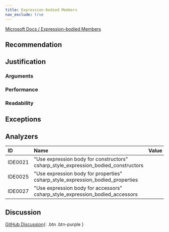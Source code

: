 ```yaml
---
title: Expression-bodied Members
nav_exclude: true
---
```


[Microsoft Docs / Expression-bodied Members](https://docs.microsoft.com/dotnet/csharp/programming-guide/statements-expressions-operators/expression-bodied-members)

## Recommendation

## Justification

### Arguments

### Performance

### Readability

## Exceptions

## Analyzers

| ID | Name | Value
|:-|:-|:-|
| IDE0021 | "Use expression body for constructors"<br>csharp_style_expression_bodied_constructors | |
| IDE0025 | "Use expression body for properties"<br>csharp_style_expression_bodied_properties | |
| IDE0027 | "Use expression body for accessors"<br>csharp_style_expression_bodied_accessors | |

## Discussion

[GitHub Discussion](){: .btn .btn-purple }
